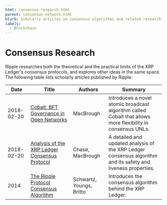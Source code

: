 ```yaml
---
html: consensus-research.html
parent: consensus-network.html
blurb: Scholarly articles on consensus algorithms and related research.
labels:
  - Blockchain
---
```


# Consensus Research

Ripple researches both the theoretical and the practical limits of the XRP Ledger's consensus protocols, and explores other ideas in the same space. The following table lists scholarly articles published by Ripple:

| Date       | Title                                                                                               | Authors                  | Summary                                                                                                       |
| ---------- | --------------------------------------------------------------------------------------------------- | ------------------------ | ------------------------------------------------------------------------------------------------------------- |
| 2018-02-20 | [Cobalt: BFT Governance in Open Networks](https://arxiv.org/abs/1802.07240)                         | MacBrough                | Introduces a novel atomic broadcast algorithm called Cobalt that allows more flexibility in consensus UNLs.   |
| 2018-02-20 | [Analysis of the XRP Ledger Consensus Protocol](https://arxiv.org/abs/1802.07242)                   | Chase, MacBrough         | A detailed and updated analysis of the XRP Ledger consensus algorithm and its safety and liveness properties. |
| 2014       | [The Ripple Protocol Consensus Algorithm](https://ripple.com/files/ripple_consensus_whitepaper.pdf) | Schwartz, Youngs, Britto | Introduces the consensus algorithm behind the XRP Ledger.                                                     |

<!-- SPELLING_IGNORE: bft, liveness -->
